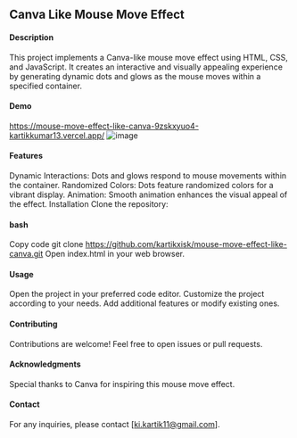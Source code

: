## Canva Like Mouse Move Effect

#### Description
This project implements a Canva-like mouse move effect using HTML, CSS, and JavaScript. It creates an interactive and visually appealing experience by generating dynamic dots and glows as the mouse moves within a specified container.

#### Demo
https://mouse-move-effect-like-canva-9zskxyuo4-kartikkumar13.vercel.app/
![image](https://github.com/kartikxisk/mouse-move-effect-like-canva/assets/54768757/75afbf47-0e96-4347-889d-064435cc84d6)


#### Features
Dynamic Interactions: Dots and glows respond to mouse movements within the container.
Randomized Colors: Dots feature randomized colors for a vibrant display.
Animation: Smooth animation enhances the visual appeal of the effect.
Installation
Clone the repository:

#### bash
Copy code
git clone https://github.com/kartikxisk/mouse-move-effect-like-canva.git
Open index.html in your web browser.

#### Usage
Open the project in your preferred code editor.
Customize the project according to your needs.
Add additional features or modify existing ones.

#### Contributing
Contributions are welcome! Feel free to open issues or pull requests.

#### Acknowledgments
Special thanks to Canva for inspiring this mouse move effect.

#### Contact
For any inquiries, please contact [ki.kartik11@gmail.com].
